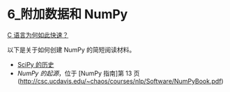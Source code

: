 # 6_附加数据和 NumPy

[C 语言为何如此快速？](https://stackoverflow.com/questions/418914/why-is-c-so-fast-and-why-arent-other-languages-as-fast-or-faster)

以下是关于如何创建 NumPy 的简短阅读材料。

- [SciPy 的历史](https://scipy.github.io/old-wiki/pages/History_of_SciPy.html)
- *NumPy 的起源*，位于 [NumPy 指南]第 13 页 (<http://csc.ucdavis.edu/~chaos/courses/nlp/Software/NumPyBook.pdf>)

